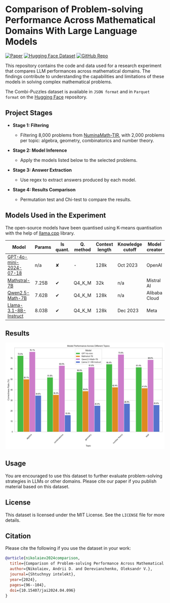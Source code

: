 # Comparison of Problem-solving Performance Across Mathematical Domains With Large Language Models

[![Paper](https://img.shields.io/badge/DOI-10.15407/jai2024.04.096-880808)](https://doi.org/10.15407/jai2024.04.096)
[![Hugging Face Dataset](https://img.shields.io/badge/Hugging%20Face-Dataset-blue)](https://huggingface.co/datasets/andynik/numina-cot-2kx4)
[![GitHub Repo](https://img.shields.io/badge/GitHub-Repo-181717?logo=github)](https://github.com/andynik/math-domains-comp-24)

This repository contains the code and data used for a research experiment that compares LLM performances across mathematical domains. The findings contribute to understanding the capabilities and limitations of these models in solving complex mathematical problems.

The Combi-Puzzles dataset is available in `JSON format` and in `Parquet format` on the [Hugging Face](https://huggingface.co/datasets/andynik/numina-cot-2kx4) repository.

## Project Stages

- **Stage 1: Filtering** 
  - Filtering 8,000 problems from [NuminaMath-TIR](https://huggingface.co/datasets/AI-MO/NuminaMath-TIR), with 2,000 problems per topic: algebra, geometry, combinatorics and number theory.
  
- **Stage 2: Model Inference**
  - Apply the models listed below to the selected problems.

- **Stage 3: Answer Extraction**
  - Use regex to extract answers produced by each model.

- **Stage 4: Results Comparison**
  - Permutation test and Chi-test to compare the results.

## Models Used in the Experiment

The open-source models have been quantised using K-means quantisation with the help of [llama.cpp](https://github.com/ggerganov/llama.cpp) library.

| Model                                                                                 | Params | Is quant. | Q. method | Context length | Knowledge cutoff | Model creator  |
|---------------------------------------------------------------------------------------|--------|-----------|-----------|----------------|------------------|----------------|
| [GPT-4o-mini-2024-07-18](https://platform.openai.com/docs/models/gpt-4o-mini)         | n/a    | ✘         | -         | 128k           | Oct 2023         | OpenAI         |
| [Mathstral-7B](https://huggingface.co/QuantFactory/mathstral-7B-v0.1-GGUF)            | 7.25B  | ✔         | Q4_K_M    | 32k            | n/a              | Mistral AI     |
| [Qwen2.5-Math-7B](https://huggingface.co/QuantFactory/Qwen2.5-Math-7B-GGUF)           | 7.62B  | ✔         | Q4_K_M    | 128k           | n/a              | Alibaba Cloud  |
| [Llama-3.1-8B-Instruct](https://huggingface.co/QuantFactory/Meta-Llama-3.1-8B-Instruct-GGUF) | 8.03B  | ✔         | Q4_K_M    | 128k           | Dec 2023         | Meta           |

## Results

![Problem Example](images/correctness_rate.png)

## Usage

You are encouraged to use this dataset to further evaluate problem-solving strategies in LLMs or other domains. Please cite our paper if you publish material based on this dataset.

## License

This dataset is licensed under the MIT License. See the `LICENSE` file for more details.

## Citation

Please cite the following if you use the dataset in your work:

```bibtex
@article{nikolaiev2024comparison,
  title={Comparison of Problem-solving Performance Across Mathematical Domains With Large Language Models},
  author={Nikolaiev, Andrii D. and Derevianchenko, Oleksandr V.},
  journal={Shtuchnyy intelekt},
  year={2024},
  pages={96--104},
  doi={10.15407/jai2024.04.096}
}
```
